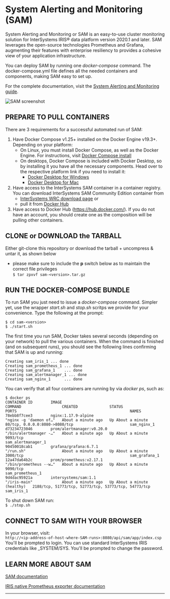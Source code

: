 # System Alerting and Monitoring (SAM) 
System Alerting and Monitoring or SAM is an easy-to-use cluster monitoring solution for InterSystems IRIS® data platform version 2020.1 and later. 
SAM leverages the open-source technologies Prometheus and Grafana, augmenting their features with enterprise resiliency to provides a cohesive view of your application infrastructure.

You can deploy SAM by running one *docker-compose* command. The docker-compose.yml file defines all the needed containers and components, 
making SAM easy to set up.

For the complete documentation, visit the [System Alerting and Monitoring guide](https://docs.intersystems.com/sam/csp/docbook/Doc.View.cls?KEY=ASAM).


![SAM screenshot](img/1-SAM-cluster-singlenodeissue.jpg)


## PREPARE TO PULL CONTAINERS
There are 3 requirements for a successful automated run of SAM:  
   1. Have Docker Compose v1.25+ installed on the Docker Engine v19.3+. Depending on your platform:  
      * On Linux, you must install Docker Compose, as well as the Docker Engine. For instructions, visit [Docker Compose install](https://docs.docker.com/compose/install/)  
      * On desktops, Docker Compose is included with Docker Desktop, so by installing it you have all the necessary components. Head over to the respective platform link if you need to install it:  
      	- [Docker Desktop for Windows](https://docs.docker.com/docker-for-windows/install/)   
      	- [Docker Desktop for Mac](https://docs.docker.com/docker-for-mac/install/)  
   2. Have access to the InterSystems SAM container in a container registry.  
      You can download InterSystems SAM Community Edition container from  
      - [InterSystems WRC download page](https://wrc.intersystems.com/wrc/coDistContainers.csp) or  
      - pull it from [Docker Hub](https://hub.docker.com/_/intersystems-system-alerting-and-monitoring)  
   3. Have access to Docker Hub (https://hub.docker.com/). If you do not have an account, you should create one as the composition will be pulling other containers.


## CLONE or DOWNLOAD the TARBALL
Either git-clone this repository or download the tarball + uncompress & untar it, as shown below  
- please make sure to include the **p** switch below as to maintain the correct file privileges  
   ```$ tar zpxvf sam-<version>.tar.gz```


## RUN THE DOCKER-COMPOSE BUNDLE
To run SAM you just need to issue a *docker-compose* command. Simpler yet, use the wrapper *start.sh* and *stop.sh* scritps we provide for your convenience. Type the following at the prompt:

```
$ cd sam-<version>
$ ./start.sh
```
   
The first time you run SAM, Docker takes several seconds 
(depending on your network) to pull the various containers. 
When the command is finished (and on subsequent runs), you should 
see the following lines confirming that SAM is up and running:   
```  
Creating sam_iris_1 ... done  
Creating sam_prometheus_1 ... done  
Creating sam_grafana_1    ... done   
Creating sam_alertmanager_1 ... done  
Creating sam_nginx_1      ... done  
```   
   
You can verify that all four containers are running by via *docker ps*, such as:
```  
$ docker ps
CONTAINER ID        IMAGE                                               COMMAND                  CREATED              STATUS                        PORTS                                                  NAMES
78ebb8f7cee3        nginx:1.17.9-alpine                                 "nginx -g 'daemon of…"   About a minute ago   Up About a minute             80/tcp, 0.0.0.0:8080->8080/tcp                         sam_nginx_1
d73234723046        prom/alertmanager:v0.20.0                           "/bin/alertmanager -…"   About a minute ago   Up About a minute             9093/tcp                                               sam_alertmanager_1
90450018cab1        grafana/grafana:6.7.1                               "/run.sh"                About a minute ago   Up About a minute             3000/tcp                                               sam_grafana_1
12a47da64b2c        prom/prometheus:v2.17.1                             "/bin/prometheus --w…"   About a minute ago   Up About a minute             9090/tcp                                               sam_prometheus_1
9d4dac95921a        intersystems/sam:1.1                                "/iris-main"             About a minute ago   Up About a minute (healthy)   2188/tcp, 51773/tcp, 52773/tcp, 53773/tcp, 54773/tcp   sam_iris_1
```  


To shut down SAM run:  
```$ ./stop.sh```


## CONNECT TO SAM WITH YOUR BROWSER
In your browser, visit:  
	```http://<ip-address-of-host-where-SAM-runs>:8080/api/sam/app/index.csp```  
You'll be prompted to login. You can use standard InterSystems IRIS credentials like _SYSTEM/SYS. You'll be prompted to change the password.

## LEARN MORE ABOUT SAM
[SAM documentation](https://docs.intersystems.com/sam/csp/docbook/Doc.View.cls?KEY=ASAM)

[IRIS native Prometheus exporter documentation](https://docs.intersystems.com/irislatest/csp/docbook/DocBook.UI.Page.cls?KEY=GCM_rest)

---
